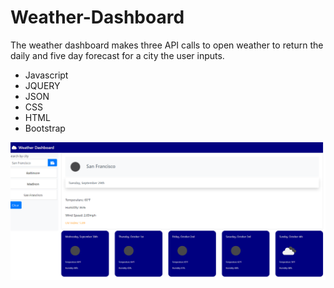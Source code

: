 # Weather-Dashboard

The weather dashboard makes three API calls to open weather to return the daily and five day forecast for a city the user inputs. 

- Javascript
- JQUERY
- JSON
- CSS
- HTML
- Bootstrap

![Web page](assets/images/Weather_Dashboard.png)